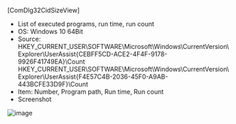 [ComDlg32CidSizeView]

- List of executed programs, run time, run count
- OS: Windows 10 64Bit
- Source: HKEY_CURRENT_USER\SOFTWARE\Microsoft\Windows\CurrentVersion\Explorer\UserAssist\{CEBFF5CD-ACE2-4F4F-9178-9926F41749EA}\Count  
HKEY_CURRENT_USER\SOFTWARE\Microsoft\Windows\CurrentVersion\Explorer\UserAssist\{F4E57C4B-2036-45F0-A9AB-443BCFE33D9F}\Count
- Item: Number, Program path, Run time, Run count
- Screenshot  

![image](https://user-images.githubusercontent.com/69110090/94151565-85782280-feb5-11ea-8aff-972619165566.png)
